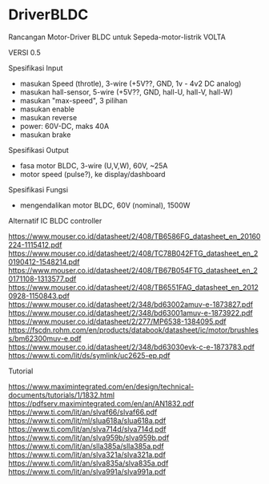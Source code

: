 # DriverBLDC
Rancangan Motor-Driver BLDC untuk Sepeda-motor-listrik VOLTA

VERSI 0.5

Spesifikasi Input
- masukan Speed (throtle), 3-wire (+5V??, GND, 1v - 4v2 DC analog)
- masukan hall-sensor, 5-wire (+5V??, GND, hall-U, hall-V, hall-W)
- masukan "max-speed", 3 pilihan
- masukan enable
- masukan reverse
- power: 60V-DC, maks 40A
- masukan brake

Spesifikasi Output
- fasa motor BLDC, 3-wire (U,V,W), 60V, ~25A
- motor speed (pulse?), ke display/dashboard

Spesifikasi Fungsi
- mengendalikan motor BLDC, 60V (nominal), 1500W



Alternatif IC BLDC controller

https://www.mouser.co.id/datasheet/2/408/TB6586FG_datasheet_en_20160224-1115412.pdf
https://www.mouser.co.id/datasheet/2/408/TC78B042FTG_datasheet_en_20190412-1548214.pdf
https://www.mouser.co.id/datasheet/2/408/TB67B054FTG_datasheet_en_20171108-1313577.pdf
https://www.mouser.co.id/datasheet/2/408/TB6551FAG_datasheet_en_20120928-1150843.pdf
https://www.mouser.co.id/datasheet/2/348/bd63002amuv-e-1873827.pdf
https://www.mouser.co.id/datasheet/2/348/bd63001amuv-e-1873922.pdf
https://www.mouser.co.id/datasheet/2/277/MP6538-1384095.pdf
https://fscdn.rohm.com/en/products/databook/datasheet/ic/motor/brushless/bm62300muv-e.pdf
https://www.mouser.co.id/datasheet/2/348/bd63030evk-c-e-1873783.pdf
https://www.ti.com/lit/ds/symlink/uc2625-ep.pdf

Tutorial

https://www.maximintegrated.com/en/design/technical-documents/tutorials/1/1832.html
https://pdfserv.maximintegrated.com/en/an/AN1832.pdf
https://www.ti.com/lit/an/slvaf66/slvaf66.pdf
https://www.ti.com/lit/ml/slua618a/slua618a.pdf
https://www.ti.com/lit/an/slva714d/slva714d.pdf
https://www.ti.com/lit/an/slva959b/slva959b.pdf
https://www.ti.com/lit/an/slla385a/slla385a.pdf
https://www.ti.com/lit/an/slva321a/slva321a.pdf
https://www.ti.com/lit/an/slva835a/slva835a.pdf
https://www.ti.com/lit/an/slva991a/slva991a.pdf
